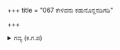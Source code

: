 +++
title = "067 ಕೇಳಿದನು ಕಡುನೊನ್ದನಡಿಗಡಿ"

+++

<details><summary>ಗದ್ಯ (ಕ.ಗ.ಪ) </summary>

67. ಭೀಮನ ಈ ಮಾತುಗಳನ್ನು ಕೇಳಿ ದ್ರೋಣನು ಅತ್ಯಂತ ನೊಂದನು. ಅಡಿಗಡಿಗೆ ಕಣ್ಣಿನಲ್ಲಿ ನೀರು ತುಂಬಿದವು. ಕೈಯಲ್ಲಿನ ಬಿಲ್ಲು-ಬಾಣಗಳು ಜಾರಿದವು. ಸಾಕು ಈ ದೇಹವೇಕೆ ? ಎನ್ನುತ್ತಾ ಹೆಚ್ಚು ದುಃಖದ ಮುಖದಿಂದ  "ಮಗನು ಮಡಿದ ಕಾರಣ ಅಸ್ತ್ರತ್ಯಾಗ ಮಾಡುವೆನು " ಎಂದು ರಾಜ ದುರ್ಯೋಧನ, ಕರ್ಣ, ಕೃಪಾದಿ ಭಟರಿಗೆ ಹೇಳಿದನು.
</details>
